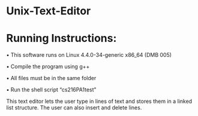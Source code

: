 # Unix-Text-Editor

# Running Instructions:

•	This software runs on Linux 4.4.0-34-generic x86_64 (DMB 005)

•	Compile the program using g++

•	All files must be in the same folder

•	Run the shell script “cs216PA1test”

This text editor lets the user type in lines of text and stores them in a linked list structure. The user can also insert and delete lines.


